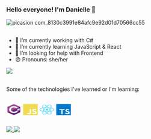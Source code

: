 ### Hello everyone! I'm Danielle 👋 

![picasion com_8130c3991e84afc9e92d01d70566cc55](https://user-images.githubusercontent.com/77631791/127798054-f136daaf-4a58-476e-9d7f-d9d1651c22a3.gif)

##

- 🔭 I’m currently working with C#
- 🌱 I’m currently learning JavaScript & React
- 🤔 I’m looking for help with Frontend
- 😄 Pronouns: she/her

<div> 
  <a href="https://www.linkedin.com/in/daniellebaer-santos" target="_blank"><img src="https://img.shields.io/badge/-LinkedIn-%230077B5?style=for-the-badge&logo=linkedin&logoColor=white" target="_blank"></a>
</div>

  ## 
  Some of the technologies I've learned or I'm learning:
  <div style="display: inline_block"><br>
  <img align="center" alt="Dani-Csharp" height="30" width="40" src="https://raw.githubusercontent.com/devicons/devicon/master/icons/csharp/csharp-original.svg">
  <img align="center" alt="Dani-Js" height="30" width="40" src="https://raw.githubusercontent.com/devicons/devicon/master/icons/javascript/javascript-plain.svg">
  <img align="center" alt="Dani-React" height="30" width="40" src="https://raw.githubusercontent.com/devicons/devicon/master/icons/react/react-original.svg">
  <img align="center" alt="Dani-Ts" height="30" width="40" src="https://raw.githubusercontent.com/devicons/devicon/master/icons/typescript/typescript-plain.svg">
</div>

##

 <div>
  <a href="https://github.com/daniellebaer">
  <img height="180em" src="https://github-readme-stats.vercel.app/api?username=daniellebaer&show_icons=true&theme=radical&include_all_commits=true&count_private=true"/>
  <img height="160em" src="https://github-readme-stats.vercel.app/api/top-langs/?username=daniellebaer&layout=compact&langs_count=7&theme=radical"/>
</div>  
